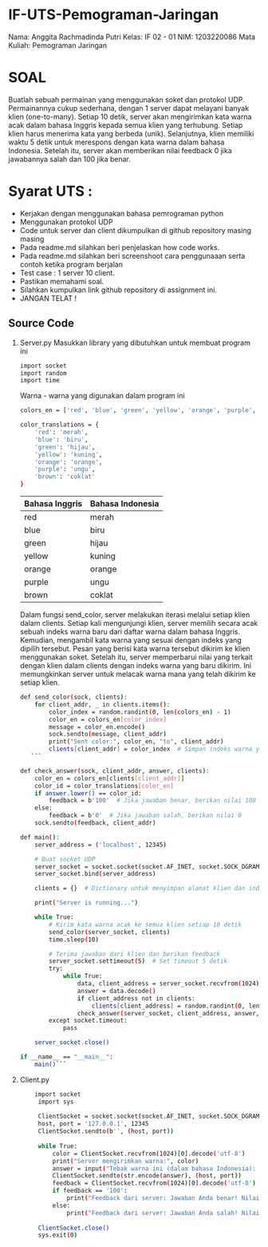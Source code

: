 # IF-UTS-Pemograman-Jaringan

Nama: Anggita Rachmadinda Putri
Kelas: IF 02 - 01
NIM: 1203220086
Mata Kuliah: Pemograman Jaringan

# SOAL
Buatlah sebuah permainan yang menggunakan soket dan protokol UDP. Permainannya cukup sederhana, dengan 1 server dapat melayani banyak klien (one-to-many). Setiap 10 detik, server akan mengirimkan kata warna acak dalam bahasa Inggris kepada semua klien yang terhubung. Setiap klien harus menerima kata yang berbeda (unik). Selanjutnya, klien memiliki waktu 5 detik untuk merespons dengan kata warna dalam bahasa Indonesia. Setelah itu, server akan memberikan nilai feedback 0 jika jawabannya salah dan 100 jika benar.

# Syarat UTS :
- Kerjakan dengan menggunakan bahasa pemrograman python
- Menggunakan protokol UDP
- Code untuk server dan client dikumpulkan di github repository masing masing
- Pada readme.md silahkan beri penjelaskan how code works.
- Pada readme.md silahkan beri screenshoot cara penggunaaan serta contoh ketika program berjalan
- Test case : 1 server 10 client.
- Pastikan memahami soal.
- Silahkan kumpulkan link github repository di assignment ini.
- JANGAN TELAT !

## Source Code
1. Server.py
   Masukkan library yang dibutuhkan untuk membuat program ini
    ```sh
    import socket
    import random
    import time
    ```

    Warna - warna yang digunakan dalam program ini
    
    ```sh
    colors_en = ['red', 'blue', 'green', 'yellow', 'orange', 'purple', 'brown']

    color_translations = {
        'red': 'merah',
        'blue': 'biru',
        'green': 'hijau',
        'yellow': 'kuning',
        'orange': 'orange',
        'purple': 'ungu',
        'brown': 'coklat'
    }
    ```
    | Bahasa Inggris | Bahasa Indonesia |
    | ------ | ------ |
    | red | merah |
    | blue | biru |
    | green | hijau |
    | yellow | kuning |
    | orange | orange |
    | purple | ungu |
    | brown | coklat |
   
   Dalam fungsi send_color, server melakukan iterasi melalui setiap klien dalam clients. Setiap kali mengunjungi klien, server memilih secara acak sebuah indeks warna baru dari daftar warna dalam bahasa Inggris. Kemudian, mengambil kata warna yang sesuai dengan indeks yang dipilih tersebut. Pesan yang berisi kata warna tersebut dikirim ke klien menggunakan soket. Setelah itu, server memperbarui nilai yang terkait dengan klien dalam clients dengan indeks warna yang baru dikirim. Ini memungkinkan server untuk melacak warna mana yang telah dikirim ke setiap klien.
   
    ```sh
    def send_color(sock, clients):
        for client_addr, _ in clients.items():
            color_index = random.randint(0, len(colors_en) - 1)
            color_en = colors_en[color_index]
            message = color_en.encode()
            sock.sendto(message, client_addr)
            print("Sent color:", color_en, "to", client_addr)
            clients[client_addr] = color_index  # Simpan indeks warna yang dikirim ke klien
       ```

    def check_answer(sock, client_addr, answer, clients):
        color_en = colors_en[clients[client_addr]]
        color_id = color_translations[color_en]
        if answer.lower() == color_id:
            feedback = b'100'  # Jika jawaban benar, berikan nilai 100
        else:
            feedback = b'0'  # Jika jawaban salah, berikan nilai 0
        sock.sendto(feedback, client_addr)
    
    def main():
        server_address = ('localhost', 12345)
    
        # Buat socket UDP
        server_socket = socket.socket(socket.AF_INET, socket.SOCK_DGRAM)
        server_socket.bind(server_address)
    
        clients = {}  # Dictionary untuk menyimpan alamat klien dan indeks warna yang telah dikirim
    
        print("Server is running...")
    
        while True:
            # Kirim kata warna acak ke semua klien setiap 10 detik
            send_color(server_socket, clients)
            time.sleep(10)
    
            # Terima jawaban dari klien dan berikan feedback
            server_socket.settimeout(5)  # Set timeout 5 detik
            try:
                while True:
                    data, client_address = server_socket.recvfrom(1024)
                    answer = data.decode()
                    if client_address not in clients:
                        clients[client_address] = random.randint(0, len(colors_en) - 1)
                    check_answer(server_socket, client_address, answer, clients)
            except socket.timeout:
                pass
    
        server_socket.close()
    
    if __name__ == "__main__":
        main()```

3. Client.py
   ```sh
       import socket
        import sys
        
        ClientSocket = socket.socket(socket.AF_INET, socket.SOCK_DGRAM)
        host, port = '127.0.0.1', 12345
        ClientSocket.sendto(b'', (host, port))
        
        while True:
            color = ClientSocket.recvfrom(1024)[0].decode('utf-8')
            print("Server mengirimkan warna:", color)
            answer = input("Tebak warna ini (dalam bahasa Indonesia): ")
            ClientSocket.sendto(str.encode(answer), (host, port))
            feedback = ClientSocket.recvfrom(1024)[0].decode('utf-8')
            if feedback == '100':
                print("Feedback dari server: Jawaban Anda benar! Nilai Anda 100.")
            else:
                print("Feedback dari server: Jawaban Anda salah! Nilai Anda 0.")
        
        ClientSocket.close()
        sys.exit(0)
   ```
   
